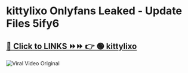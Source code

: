 
 # kittylixo Onlyfans Leaked - Update Files 5ify6

## <h2><a href="https://clipsfans.com/kittylixo&ref=git">🔗 Click to LINKS ⏩⏩ 👉 🟢 kittylixo </a></h2>

<a href="https://clipsfans.com/kittylixo&ref=git" rel="nofollow" data-target="animated-image.originalLink"><img src="https://i.ibb.co.com/xMMVF88/686577567.gif" alt="Viral Video Original" style="max-width: 100%; display: inline-block;" data-target="animated-image.originalImage"></a>

